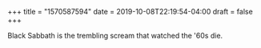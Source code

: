 +++
title = "1570587594"
date = 2019-10-08T22:19:54-04:00
draft = false
+++

Black Sabbath is the trembling scream that watched the '60s die.
